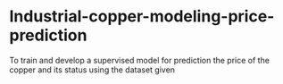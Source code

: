 # Industrial-copper-modeling-price-prediction
To train and develop a supervised model for prediction the price of the copper and its status using the dataset given
